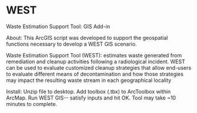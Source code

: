 # WEST
Waste Estimation Support Tool: GIS Add-in

About: This ArcGIS script was developed to support the geospatial functions necessary to develop a WEST GIS scenario.

Waste Estimation Support Tool (WEST): estimates waste generated from remediation and cleanup activities following a radiological incident. WEST can be used to evaluate customized cleanup strategies that allow end-users to evaluate different means of decontamination and how those strategies may impact the resulting waste stream in each geographical locality

Install: Unzip file to desktop. Add toolbox (.tbx) to ArcToolbox within ArcMap. Run WEST GIS-- satisfy inputs and hit OK. Tool may take ~10 minutes to complete. 
